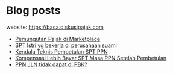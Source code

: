 # Blog posts

website: https://baca.diskusipajak.com

<!-- BLOG-POST-LIST:START -->
- [Pemungutan Pajak di Marketplace](https://baca.diskusipajak.com/pemungutan-pajak-di-marketplace/)
- [SPT Istri yg bekerja di perusahaan suami](https://baca.diskusipajak.com/spt-istri-yg-bekerja-di-perusahaan-suami/)
- [Kendala Teknis Pembetulan SPT PPN](https://baca.diskusipajak.com/kendala-teknis-pembetulan-spt-ppn/)
- [Kompensasi Lebih Bayar SPT Masa PPN Setelah Pembetulan](https://baca.diskusipajak.com/kompensasi-lebih-bayar-spt-masa-ppn-setelah-pembetulan/)
- [PPN JLN tidak dapat di PBK?](https://baca.diskusipajak.com/ppn-jln-tidak-dapat-di-pbk/)
<!-- BLOG-POST-LIST:END -->

<!--
**kelaspajak/kelaspajak** is a ✨ _special_ ✨ repository because its `README.md` (this file) appears on your GitHub profile.

Here are some ideas to get you started:

- 🔭 I’m currently working on ...
- 🌱 I’m currently learning ...
- 👯 I’m looking to collaborate on ...
- 🤔 I’m looking for help with ...
- 💬 Ask me about ...
- 📫 How to reach me: ...
- 😄 Pronouns: ...
- ⚡ Fun fact: ...
-->
